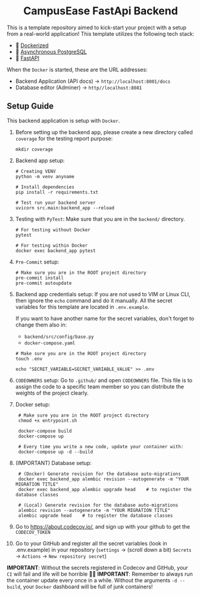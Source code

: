 <h1 align=center><strong>CampusEase FastApi Backend</strong></h1>

This is a template repository aimed to kick-start your project with a setup from a real-world application! This template utilizes the following tech stack:

- 🐳 [Dockerized](https://www.docker.com/)
- 🐘 [Asynchronous PostgreSQL](https://www.postgresql.org/docs/current/libpq-async.html)
- 🐍 [FastAPI](https://fastapi.tiangolo.com/)

When the `Docker` is started, these are the URL addresses:

- Backend Application (API docs) $\rightarrow$ `http://localhost:8001/docs`
- Database editor (Adminer) $\rightarrow$ `http//localhost:8081`

## Setup Guide

This backend application is setup with `Docker`.

1. Before setting up the backend app, please create a new directory called `coverage` for the testing report purpose:

   ```shell
   mkdir coverage
   ```

2. Backend app setup:

   ```shell
   # Creating VENV
   python -m venv anyname

   # Install dependencies
   pip install -r requirements.txt

   # Test run your backend server
   uvicorn src.main:backend_app --reload
   ```

3. Testing with `PyTest`:
   Make sure that you are in the `backend/` directory.

   ```shell
   # For testing without Docker
   pytest

   # For testing within Docker
   docker exec backend_app pytest
   ```

4. `Pre-Commit` setup:

   ```shell
   # Make sure you are in the ROOT project directory
   pre-commit install
   pre-commit autoupdate
   ```

5. Backend app credentials setup:
   If you are not used to VIM or Linux CLI, then ignore the `echo` command and do it manually. All the secret variables for this template are located in `.env.example`.

   If you want to have another name for the secret variables, don't forget to change them also in:

   - `backend/src/config/base.py`
   - `docker-compose.yaml`

   ```shell
   # Make sure you are in the ROOT project directory
   touch .env

   echo "SECRET_VARIABLE=SECRET_VARIABLE_VALUE" >> .env
   ```

6. `CODEOWNERS` setup:
   Go to `.github/` and open `CODEOWNERS` file. This file is to assign the code to a specific team member so you can distribute the weights of the project clearly.

7. Docker setup:

   ```shell
    # Make sure you are in the ROOT project directory
    chmod +x entrypoint.sh

    docker-compose build
    docker-compose up

    # Every time you write a new code, update your container with:
    docker-compose up -d --build
   ```

8. (IMPORTANT) Database setup:

   ```shell
    # (Docker) Generate revision for the database auto-migrations
    docker exec backend_app alembic revision --autogenerate -m "YOUR MIGRATION TITLE"
    docker exec backend_app alembic upgrade head    # to register the database classes

    # (Local) Generate revision for the database auto-migrations
    alembic revision --autogenerate -m "YOUR MIGRATION TITLE"
    alembic upgrade head    # to register the database classes
   ```

9. Go to https://about.codecov.io/, and sign up with your github to get the `CODECOV_TOKEN`

10. Go to your GitHub and register all the secret variables (look in .env.example) in your repository (`settings` $\rightarrow$ (scroll down a bit) `Secrets` $\rightarrow$ `Actions` $\rightarrow$ `New repository secret`)

**IMPORTANT**: Without the secrets registered in Codecov and GitHub, your `CI` will fail and life will be horrible 🤮🤬
**IMPORTANT**: Remember to always run the container update every once in a while. Without the arguments `-d --build`, your `Docker` dashboard will be full of junk containers!
